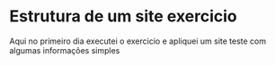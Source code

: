 # Estrutura de um site exercicio 

Aqui no primeiro dia executei o exercicio e apliquei um site teste com algumas informações simples

